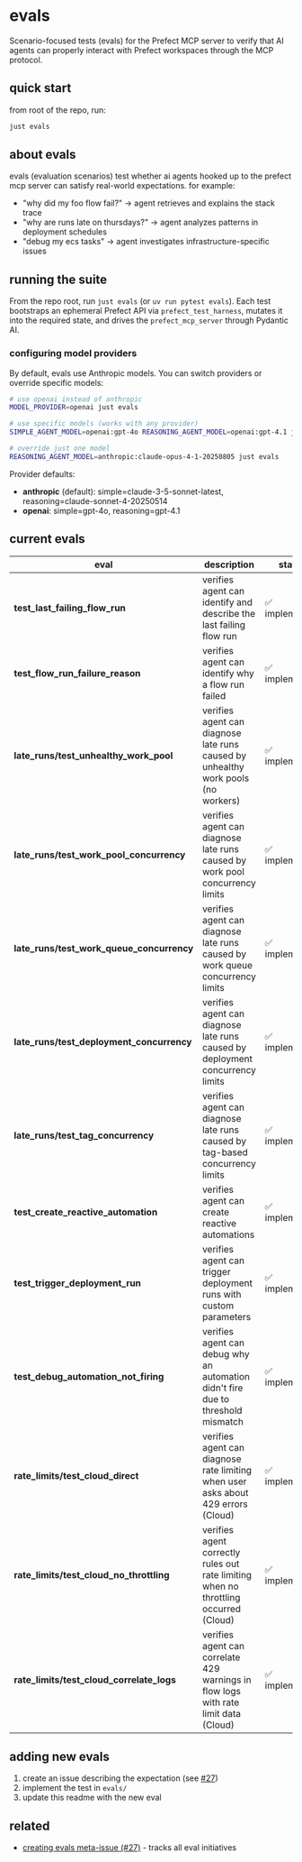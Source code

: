 # evals

Scenario-focused tests (evals) for the Prefect MCP server to verify that AI agents can properly interact with Prefect workspaces through the MCP protocol.

## quick start

from root of the repo, run:
```bash
just evals
```

## about evals

evals (evaluation scenarios) test whether ai agents hooked up to the prefect mcp server can satisfy real-world expectations. for example:
- "why did my foo flow fail?" → agent retrieves and explains the stack trace
- "why are runs late on thursdays?" → agent analyzes patterns in deployment schedules
- "debug my ecs tasks" → agent investigates infrastructure-specific issues

## running the suite

From the repo root, run `just evals` (or `uv run pytest evals`).
Each test bootstraps an ephemeral Prefect API via `prefect_test_harness`, mutates it into the
required state, and drives the `prefect_mcp_server` through Pydantic AI.

### configuring model providers

By default, evals use Anthropic models. You can switch providers or override specific models:

```bash
# use openai instead of anthropic
MODEL_PROVIDER=openai just evals

# use specific models (works with any provider)
SIMPLE_AGENT_MODEL=openai:gpt-4o REASONING_AGENT_MODEL=openai:gpt-4.1 just evals

# override just one model
REASONING_AGENT_MODEL=anthropic:claude-opus-4-1-20250805 just evals
```

Provider defaults:
- **anthropic** (default): simple=claude-3-5-sonnet-latest, reasoning=claude-sonnet-4-20250514
- **openai**: simple=gpt-4o, reasoning=gpt-4.1

## current evals

| eval | description | status | issue |
|------|-------------|--------|-------|
| **test_last_failing_flow_run** | verifies agent can identify and describe the last failing flow run | ✅ implemented | - |
| **test_flow_run_failure_reason** | verifies agent can identify why a flow run failed | ✅ implemented | [#38](https://github.com/PrefectHQ/prefect-mcp-server/issues/38) |
| **late_runs/test_unhealthy_work_pool** | verifies agent can diagnose late runs caused by unhealthy work pools (no workers) | ✅ implemented | [#32](https://github.com/PrefectHQ/prefect-mcp-server/issues/32) |
| **late_runs/test_work_pool_concurrency** | verifies agent can diagnose late runs caused by work pool concurrency limits | ✅ implemented | [#32](https://github.com/PrefectHQ/prefect-mcp-server/issues/32) |
| **late_runs/test_work_queue_concurrency** | verifies agent can diagnose late runs caused by work queue concurrency limits | ✅ implemented | [#32](https://github.com/PrefectHQ/prefect-mcp-server/issues/32) |
| **late_runs/test_deployment_concurrency** | verifies agent can diagnose late runs caused by deployment concurrency limits | ✅ implemented | [#32](https://github.com/PrefectHQ/prefect-mcp-server/issues/32) |
| **late_runs/test_tag_concurrency** | verifies agent can diagnose late runs caused by tag-based concurrency limits | ✅ implemented | [#32](https://github.com/PrefectHQ/prefect-mcp-server/issues/32) |
| **test_create_reactive_automation** | verifies agent can create reactive automations | ✅ implemented | [#47](https://github.com/PrefectHQ/prefect-mcp-server/pull/47) |
| **test_trigger_deployment_run** | verifies agent can trigger deployment runs with custom parameters | ✅ implemented | - |
| **test_debug_automation_not_firing** | verifies agent can debug why an automation didn't fire due to threshold mismatch | ✅ implemented | [#62](https://github.com/PrefectHQ/prefect-mcp-server/issues/62) |
| **rate_limits/test_cloud_direct** | verifies agent can diagnose rate limiting when user asks about 429 errors (Cloud) | ✅ implemented | [#46](https://github.com/PrefectHQ/prefect-mcp-server/issues/46) |
| **rate_limits/test_cloud_no_throttling** | verifies agent correctly rules out rate limiting when no throttling occurred (Cloud) | ✅ implemented | [#46](https://github.com/PrefectHQ/prefect-mcp-server/issues/46) |
| **rate_limits/test_cloud_correlate_logs** | verifies agent can correlate 429 warnings in flow logs with rate limit data (Cloud) | ✅ implemented | [#46](https://github.com/PrefectHQ/prefect-mcp-server/issues/46) |

## adding new evals

1. create an issue describing the expectation (see [#27](https://github.com/PrefectHQ/prefect-mcp-server/issues/27))
2. implement the test in `evals/`
3. update this readme with the new eval

## related

- [creating evals meta-issue (#27)](https://github.com/PrefectHQ/prefect-mcp-server/issues/27) - tracks all eval initiatives

